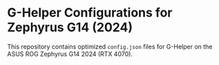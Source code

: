 # G-Helper Configurations for Zephyrus G14 (2024)

This repository contains optimized `config.json` files for G-Helper on the ASUS ROG Zephyrus G14 2024 (RTX 4070).
